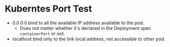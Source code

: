 # Kuberntes Port Test

- 0.0.0.0 bind to all the available IP address available to the pod.
  - Does not matter whether it's declared in the Deployment spec `containerPort` or not.
- localhost bind only to the link local address, not accessible to other pod.
